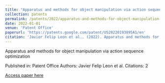 ```yaml
---
title: "Apparatus and methods for object manipulation via action sequence optimization"
collection: patents
permalink: /patents/2022/apparatus-and-methods-for-object-manipulation-via
date: 2022-01-01
venue: 'Patent Office'
paperurl: 'https://patents.google.com/patent/US20220193895A1/en'
citation: 'Javier Felip Leon et al.. (2022). Apparatus and methods for object manipulation via action sequence optimization. Patent Office.'
---
```


Apparatus and methods for object manipulation via action sequence optimization

Published in: Patent Office
Authors: Javier Felip Leon et al.
Citations: 2

[Access paper here](https://patents.google.com/patent/US20220193895A1/en)
